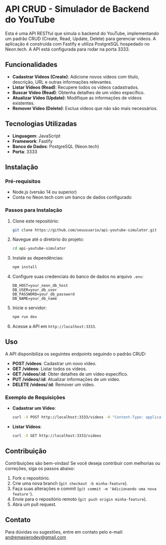 # API CRUD - Simulador de Backend do YouTube

Esta é uma API RESTful que simula o backend do YouTube, implementando um padrão CRUD (Create, Read, Update, Delete) para gerenciar vídeos. A aplicação é construída com Fastify e utiliza PostgreSQL hospedado no Neon.tech. A API está configurada para rodar na porta 3333.

## Funcionalidades

- **Cadastrar Vídeos (Create)**: Adicione novos vídeos com título, descrição, URL e outras informações relevantes.
- **Listar Vídeos (Read)**: Recupere todos os vídeos cadastrados.
- **Buscar Vídeo (Read)**: Obtenha detalhes de um vídeo específico.
- **Atualizar Vídeo (Update)**: Modifique as informações de vídeos existentes.
- **Remover Vídeo (Delete)**: Exclua vídeos que não são mais necessários.

## Tecnologias Utilizadas

- **Linguagem**: JavaScript
- **Framework**: Fastify
- **Banco de Dados**: PostgreSQL (Neon.tech)
- **Porta**: 3333

## Instalação

### Pré-requisitos

- Node.js (versão 14 ou superior)
- Conta no Neon.tech com um banco de dados configurado

### Passos para Instalação

1. Clone este repositório:
   ```bash
   git clone https://github.com/seuusuario/api-youtube-simulator.git
   ```

2. Navegue até o diretório do projeto:
   ```bash
   cd api-youtube-simulator
   ```

3. Instale as dependências:
   ```bash
   npm install
   ```

4. Configure suas credenciais do banco de dados no arquivo `.env`:
   ```env
   DB_HOST=your_neon_db_host
   DB_USER=your_db_user
   DB_PASSWORD=your_db_password
   DB_NAME=your_db_name
   ```

5. Inicie o servidor:
   ```bash
   npm run dev
   ```

6. Acesse a API em `http://localhost:3333`.

## Uso

A API disponibiliza os seguintes endpoints seguindo o padrão CRUD:

- **POST /videos**: Cadastrar um novo vídeo.
- **GET /videos**: Listar todos os vídeos.
- **GET /videos/:id**: Obter detalhes de um vídeo específico.
- **PUT /videos/:id**: Atualizar informações de um vídeo.
- **DELETE /videos/:id**: Remover um vídeo.

### Exemplo de Requisições

- **Cadastrar um Vídeo**:
   ```bash
   curl -X POST http://localhost:3333/videos -H "Content-Type: application/json" -d '{"title": "Meu Vídeo", "description": "Descrição do vídeo", "url": "http://exemplo.com/video"}'
   ```

- **Listar Vídeos**:
   ```bash
   curl -X GET http://localhost:3333/videos
   ```

## Contribuição

Contribuições são bem-vindas! Se você deseja contribuir com melhorias ou correções, siga os passos abaixo:

1. Fork o repositório.
2. Crie uma nova branch (`git checkout -b minha-feature`).
3. Faça suas alterações e commit (`git commit -m 'Adicionando uma nova feature'`).
4. Envie para o repositório remoto (`git push origin minha-feature`).
5. Abra um pull request.

## Contato

Para dúvidas ou sugestões, entre em contato pelo e-mail: andremasierodev@gmail.com
```
